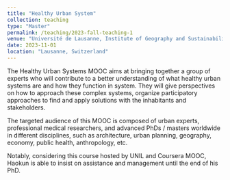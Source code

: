 ```yaml
---
title: "Healthy Urban System"
collection: teaching
type: "Master"
permalink: /teaching/2023-fall-teaching-1
venue: "Université de Lausanne, Institute of Geography and Sustainability"
date: 2023-11-01
location: "Lausanne, Switzerland"
---
```


The Healthy Urban Systems MOOC aims at bringing together a group of experts who will contribute to a better understanding of what healthy urban systems are and how they function in system. They will give perspectives on how to approach these complex systems, organize participatory approaches to find and apply solutions with the inhabitants and stakeholders.

The targeted audience of this MOOC is composed of urban experts, professional medical researchers, and advanced PhDs / masters worldwide in different disciplines, such as architecture, urban planning, geography, economy, public health, anthropology, etc.

Notably, considering this course hosted by UNIL and Coursera MOOC, Haokun is able to insist on assistance and management until the end of his PhD.  

